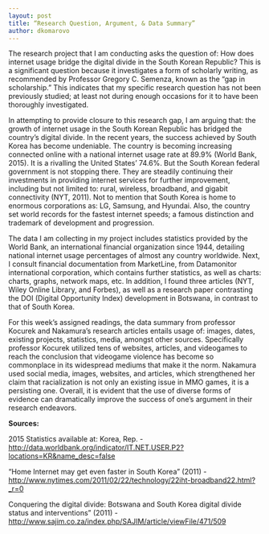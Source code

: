 ```yaml
---
layout: post
title: “Research Question, Argument, & Data Summary”
author: dkomarovo
---
```


The research project that I am conducting asks the question of: How does internet usage bridge the digital divide in the South Korean 
Republic? This is a significant question because it investigates a form of scholarly writing, as recommended by Professor Gregory C. 
Semenza, known as the “gap in scholarship.” This indicates that my specific research question has not been previously studied; at least 
not during enough occasions for it to have been thoroughly investigated. 

In attempting to provide closure to this research gap, I am arguing that: the growth of internet usage in the South Korean Republic has 
bridged the country’s digital divide. In the recent years, the success achieved by South Korea has become undeniable. The country is 
becoming increasing connected online with a national internet usage rate at 89.9% (World Bank, 2015). It is a rivalling the United States’
74.6%. But the South Korean federal government is not stopping there. They are steadily continuing their investments in providing internet 
services for further improvement, including but not limited to: rural, wireless, broadband, and gigabit connectivity (NYT, 2011). Not to 
mention that South Korea is home to enormous corporations as: LG, Samsung, and Hyundai. Also, the country set world records for the fastest 
internet speeds; a famous distinction and trademark of development and progression.

The data I am collecting in my project includes statistics provided by the World Bank, an international financial organization since 
1944, detailing national internet usage percentages of almost any country worldwide. Next, I consult financial documentation from 
MarketLine, from Datamonitor international corporation, which contains further statistics, as well as charts: charts, graphs, 
network maps, etc. In addition, I found three articles (NYT, Wiley Online Library, and Forbes), as well as a research paper 
contrasting the DOI (Digital Opportunity Index) development in Botswana, in contrast to that of South Korea.

For this week’s assigned readings, the data summary from professor Kocurek and Nakamura’s research articles entails usage of: images, 
dates, existing projects, statistics, media, amongst other sources. Specifically professor Kocurek utilized tens of websites, articles, 
and videogames to reach the conclusion that videogame violence has become so commonplace in its widespread mediums that make it the norm.
Nakamura used social media, images, websites, and articles, which strengthened her claim that racialization is not only an existing issue
in MMO games, it is a persisting one. Overall, it is evident that the use of diverse forms of evidence can dramatically improve the 
success of one’s argument in their research endeavors.

**Sources:**

2015 Statistics available at: Korea, Rep. - http://data.worldbank.org/indicator/IT.NET.USER.P2?locations=KR&name_desc=false

“Home Internet may get even faster in South Korea” (2011) - http://www.nytimes.com/2011/02/22/technology/22iht-broadband22.html?_r=0

Conquering the digital divide: Botswana and South Korea digital divide status and interventions” (2011) - 
http://www.sajim.co.za/index.php/SAJIM/article/viewFile/471/509
